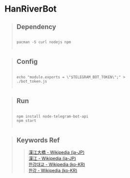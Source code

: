 # HanRiverBot

>## Dependency
><pre>
><code>
>pacman -S curl nodejs npm
></code>
></pre>

>## Config
><pre>
><code>
> echo "module.exports = \"$TELEGRAM_BOT_TOKEN\";" > ./bot_token.js
></code>
></pre>

>## Run
><pre>
><code>
>npm install node-telegram-bot-api
>npm start
></code>
></pre>

>## Keywords Ref
>> [漢江大橋 - Wikipedia (ja-JP)](https://ja.wikipedia.org/wiki/%E6%BC%A2%E6%B1%9F%E5%A4%A7%E6%A9%8B)<br>
>> [漢江 - Wikipedia (ja-JP)](https://ja.wikipedia.org/wiki/%E6%BC%A2%E6%B1%9F)<br>
>> [한강대교 - Wikipedia (ko-KR)](https://ko.wikipedia.org/wiki/%ED%95%9C%EA%B0%95%EB%8C%80%EA%B5%90)<br>
>> [한강 - Wikipedia (ko-KR)](https://ko.wikipedia.org/wiki/%ED%95%9C%EA%B0%95)<br>